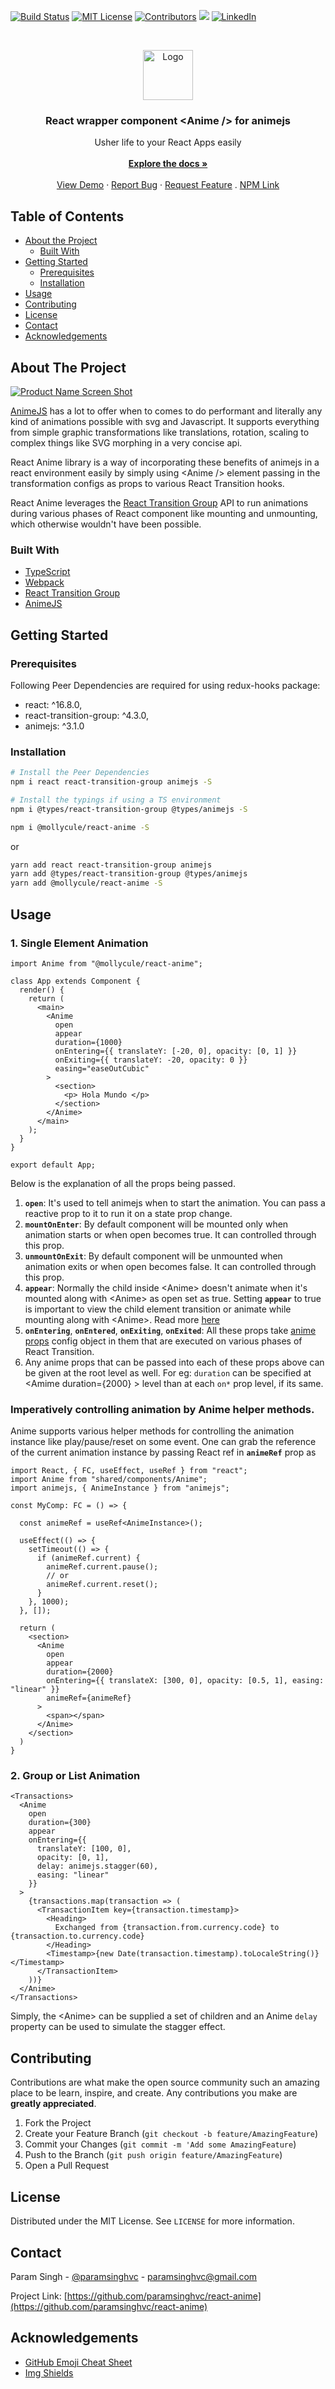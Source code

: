 <!-- PROJECT SHIELDS -->

[![Build Status][build-shield]]()
[![MIT License][license-shield]][license-url]
[![Contributors][contributors-shield]]()
<img src="https://img.badgesize.io/paramsinghvc/react-anime/master/dist/index.js?compression=gzip&label=gzip+size&max=3000&softmax=2000">
[![LinkedIn][linkedin-shield]][linkedin-url]

<!-- PROJECT LOGO -->
<br />
<p align="center">
  <a href="https://github.com/paramsinghvc/react-anime">
    <img src="https://user-images.githubusercontent.com/4329912/69420951-d115e900-0d45-11ea-955e-476fdd43a44f.png" alt="Logo" width="80" height="80">
  </a>

  <h3 align="center">React wrapper component &lt;Anime /&gt; for animejs</h3>

  <p align="center">
    Usher life to your React Apps easily
    <br />
    <br />
    <a href="https://www.npmjs.com/package/@mollycule/react-anime"><strong>Explore the docs »</strong></a>
    <br />
    <br />
    <a href="https://codesandbox.io/s/typescript-redux-3bb54?fontsize=14">View Demo</a>
    ·
    <a href="https://github.com/paramsinghvc/react-anime/issues">Report Bug</a>
    ·
    <a href="https://github.com/paramsinghvc/react-anime/issues">Request Feature</a>
    .
    <a href="https://www.npmjs.com/package/@mollycule/react-anime">NPM Link</a>
  </p>
</p>

<!-- TABLE OF CONTENTS -->

## Table of Contents

- [About the Project](#about-the-project)
  - [Built With](#built-with)
- [Getting Started](#getting-started)
  - [Prerequisites](#prerequisites)
  - [Installation](#installation)
- [Usage](#usage)
- [Contributing](#contributing)
- [License](#license)
- [Contact](#contact)
- [Acknowledgements](#acknowledgements)

<!-- ABOUT THE PROJECT -->

## About The Project

[![Product Name Screen Shot][product-screenshot]](https://example.com)

[AnimeJS](https://animejs.com) has a lot to offer when to comes to do performant and literally any kind of animations possible with svg and Javascript. It supports everything from simple graphic transformations like translations, rotation, scaling to complex things like SVG morphing in a very concise api. 

React Anime library is a way of incorporating these benefits of animejs in a react environment easily by simply using &lt;Anime /&gt; element passing in the transformation configs as props to various React Transition hooks.

React Anime leverages the [React Transition Group](http://reactcommunity.org/react-transition-group/transition) API to run animations during various phases of React component like mounting and unmounting, which otherwise wouldn't have been possible.

### Built With

- [TypeScript](https://www.typescriptlang.org/)
- [Webpack](https://webpack.js.org/)
- [React Transition Group](http://reactcommunity.org/react-transition-group/transition)
- [AnimeJS](https://animejs.com)

<!-- GETTING STARTED -->

## Getting Started

### Prerequisites

Following Peer Dependencies are required for using redux-hooks package:

- react: ^16.8.0,
- react-transition-group: ^4.3.0,
- animejs: ^3.1.0

### Installation

```sh
# Install the Peer Dependencies
npm i react react-transition-group animejs -S

# Install the typings if using a TS environment
npm i @types/react-transition-group @types/animejs -S

npm i @mollycule/react-anime -S
```

or 


```sh
yarn add react react-transition-group animejs
yarn add @types/react-transition-group @types/animejs
yarn add @mollycule/react-anime -S
```

<!-- USAGE EXAMPLES -->

## Usage

### 1. Single Element Animation

```tsx
import Anime from "@mollycule/react-anime";

class App extends Component {
  render() {
    return (
      <main>
        <Anime
          open
          appear
          duration={1000}
          onEntering={{ translateY: [-20, 0], opacity: [0, 1] }}
          onExiting={{ translateY: -20, opacity: 0 }}
          easing="easeOutCubic"
        >
          <section>
            <p> Hola Mundo </p>
          </section>
        </Anime>
      </main>
    );
  }
}

export default App;
```

Below is the explanation of all the props being passed.

1. **`open`**: It's used to tell animejs when to start the animation. You can pass a reactive prop to it to run it on a state prop change. 
2. **`mountOnEnter`**: By default component will be mounted only when animation starts or when open becomes true. It can controlled through this prop.
3. **`unmountOnExit`**: By default component will be unmounted when animation exits or when open becomes false. It can controlled through this prop.
4. **`appear`**: Normally the child inside &lt;Anime&gt; doesn't animate when it's mounted along with &lt;Anime&gt; as open set as true. Setting **`appear`** to true is important to view the child element transition or animate while mounting along with &lt;Anime&gt;. Read more [here](http://reactcommunity.org/react-transition-group/transition)
5. **`onEntering`**, **`onEntered`**, **`onExiting`**, **`onExited`**: All these props take [anime props](https://animejs.com/documentation/) config object in them that are executed on various phases of React Transition.
6. Any anime props that can be passed into each of these props above can be given at the root level as well. For eg: `duration` can be specified at &lt;Amime duration={2000} &gt; level than at each `on*` prop level, if its same.

### Imperatively controlling animation by Anime helper methods.

Anime supports various helper methods for controlling the animation instance like play/pause/reset on some event. One can grab the reference of the current animation instance by passing React ref in **`animeRef`** prop as

```tsx
import React, { FC, useEffect, useRef } from "react";
import Anime from "shared/components/Anime";
import animejs, { AnimeInstance } from "animejs";

const MyComp: FC = () => {

  const animeRef = useRef<AnimeInstance>();

  useEffect(() => {
    setTimeout(() => {
      if (animeRef.current) {
        animeRef.current.pause();
        // or
        animeRef.current.reset();
      }
    }, 1000);
  }, []);

  return (
    <section>
      <Anime
        open
        appear
        duration={2000}
        onEntering={{ translateX: [300, 0], opacity: [0.5, 1], easing: "linear" }}
        animeRef={animeRef}
      >
        <span></span>
      </Anime>
    </section>
  )
}
```


### 2. Group or List Animation

```tsx
<Transactions>
  <Anime
    open
    duration={300}
    appear
    onEntering={{
      translateY: [100, 0],
      opacity: [0, 1],
      delay: animejs.stagger(60),
      easing: "linear"
    }}
  >
    {transactions.map(transaction => (
      <TransactionItem key={transaction.timestamp}>
        <Heading>
          Exchanged from {transaction.from.currency.code} to {transaction.to.currency.code}
        </Heading>
        <Timestamp>{new Date(transaction.timestamp).toLocaleString()} </Timestamp>
      </TransactionItem>
    ))}
  </Anime>
</Transactions>
```

Simply, the &lt;Anime&gt; can be supplied a set of children and an Anime `delay` property can be used to simulate the stagger effect.

<!-- CONTRIBUTING -->

## Contributing

Contributions are what make the open source community such an amazing place to be learn, inspire, and create. Any contributions you make are **greatly appreciated**.

1. Fork the Project
2. Create your Feature Branch (`git checkout -b feature/AmazingFeature`)
3. Commit your Changes (`git commit -m 'Add some AmazingFeature`)
4. Push to the Branch (`git push origin feature/AmazingFeature`)
5. Open a Pull Request

<!-- LICENSE -->

## License

Distributed under the MIT License. See `LICENSE` for more information.

<!-- CONTACT -->

## Contact

Param Singh - [@paramsinghvc](https://github.com/paramsinghvc) - paramsinghvc@gmail.com

Project Link: [https://github.com/paramsinghvc/react-anime](https://github.com/paramsinghvc/react-anime)

<!-- ACKNOWLEDGEMENTS -->

## Acknowledgements

- [GitHub Emoji Cheat Sheet](https://www.webpagefx.com/tools/emoji-cheat-sheet)
- [Img Shields](https://shields.io)

<!-- MARKDOWN LINKS & IMAGES -->

[build-shield]: https://img.shields.io/badge/build-passing-brightgreen.svg?style=flat
[contributors-shield]: https://img.shields.io/badge/contributors-1-orange.svg?style=flat
[license-shield]: https://img.shields.io/badge/license-MIT-blue.svg?style=flat
[license-url]: https://choosealicense.com/licenses/mit
[linkedin-shield]: https://img.shields.io/badge/-LinkedIn-black.svg?style=flat&logo=linkedin&colorB=0077B5
[linkedin-url]: https://www.linkedin.com/in/paramsinghvc
[product-screenshot]: https://user-images.githubusercontent.com/4329912/69421370-d7589500-0d46-11ea-8ec1-ee98ade7bbda.png
